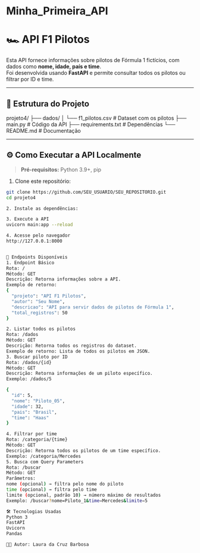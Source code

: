 # Minha_Primeira_API

# 🏎️ API F1 Pilotos

Esta API fornece informações sobre pilotos de Fórmula 1 fictícios, com dados como **nome, idade, país e time**.  
Foi desenvolvida usando **FastAPI** e permite consultar todos os pilotos ou filtrar por ID e time.

---

## 📂 Estrutura do Projeto

projeto4/
├── dados/
│ └── f1_pilotos.csv # Dataset com os pilotos
├── main.py # Código da API
├── requirements.txt # Dependências
└── README.md # Documentação


---

## ⚙️ Como Executar a API Localmente

> **Pré-requisitos:** Python 3.9+, pip

1. Clone este repositório:
```bash
git clone https://github.com/SEU_USUARIO/SEU_REPOSITORIO.git
cd projeto4

2. Instale as dependências:

3. Execute a API
uvicorn main:app --reload

4. Acesse pelo navegador
http://127.0.0.1:8000


📝 Endpoints Disponíveis
1. Endpoint Básico
Rota: /
Método: GET
Descrição: Retorna informações sobre a API.
Exemplo de retorno:
{
  "projeto": "API F1 Pilotos",
  "autor": "Seu Nome",
  "descricao": "API para servir dados de pilotos de Fórmula 1",
  "total_registros": 50
}

2. Listar todos os pilotos
Rota: /dados
Método: GET
Descrição: Retorna todos os registros do dataset.
Exemplo de retorno: Lista de todos os pilotos em JSON.
3. Buscar piloto por ID
Rota: /dados/{id}
Método: GET
Descrição: Retorna informações de um piloto específico.
Exemplo: /dados/5

{
  "id": 5,
  "nome": "Piloto_05",
  "idade": 32,
  "pais": "Brasil",
  "time": "Haas"
}

4. Filtrar por time
Rota: /categoria/{time}
Método: GET
Descrição: Retorna todos os pilotos de um time específico.
Exemplo: /categoria/Mercedes
5. Busca com Query Parameters
Rota: /buscar
Método: GET
Parâmetros:
nome (opcional) → filtra pelo nome do piloto
time (opcional) → filtra pelo time
limite (opcional, padrão 10) → número máximo de resultados
Exemplo: /buscar?nome=Piloto_1&time=Mercedes&limite=5

🛠️ Tecnologias Usadas
Python 3
FastAPI
Uvicorn
Pandas

👨‍💻 Autor: Laura da Cruz Barbosa
